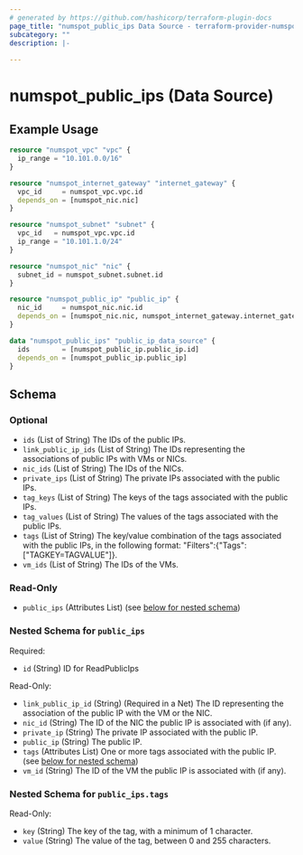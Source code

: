 ```yaml
---
# generated by https://github.com/hashicorp/terraform-plugin-docs
page_title: "numspot_public_ips Data Source - terraform-provider-numspot"
subcategory: ""
description: |-
  
---
```


# numspot_public_ips (Data Source)



## Example Usage

```terraform
resource "numspot_vpc" "vpc" {
  ip_range = "10.101.0.0/16"
}

resource "numspot_internet_gateway" "internet_gateway" {
  vpc_id     = numspot_vpc.vpc.id
  depends_on = [numspot_nic.nic]
}

resource "numspot_subnet" "subnet" {
  vpc_id   = numspot_vpc.vpc.id
  ip_range = "10.101.1.0/24"
}

resource "numspot_nic" "nic" {
  subnet_id = numspot_subnet.subnet.id
}

resource "numspot_public_ip" "public_ip" {
  nic_id     = numspot_nic.nic.id
  depends_on = [numspot_nic.nic, numspot_internet_gateway.internet_gateway]
}

data "numspot_public_ips" "public_ip_data_source" {
  ids        = [numspot_public_ip.public_ip.id]
  depends_on = [numspot_public_ip.public_ip]
}
```

<!-- schema generated by tfplugindocs -->
## Schema

### Optional

- `ids` (List of String) The IDs of the public IPs.
- `link_public_ip_ids` (List of String) The IDs representing the associations of public IPs with VMs or NICs.
- `nic_ids` (List of String) The IDs of the NICs.
- `private_ips` (List of String) The private IPs associated with the public IPs.
- `tag_keys` (List of String) The keys of the tags associated with the public IPs.
- `tag_values` (List of String) The values of the tags associated with the public IPs.
- `tags` (List of String) The key/value combination of the tags associated with the public IPs, in the following format: "Filters":{"Tags":["TAGKEY=TAGVALUE"]}.
- `vm_ids` (List of String) The IDs of the VMs.

### Read-Only

- `public_ips` (Attributes List) (see [below for nested schema](#nestedatt--public_ips))

<a id="nestedatt--public_ips"></a>
### Nested Schema for `public_ips`

Required:

- `id` (String) ID for ReadPublicIps

Read-Only:

- `link_public_ip_id` (String) (Required in a Net) The ID representing the association of the public IP with the VM or the NIC.
- `nic_id` (String) The ID of the NIC the public IP is associated with (if any).
- `private_ip` (String) The private IP associated with the public IP.
- `public_ip` (String) The public IP.
- `tags` (Attributes List) One or more tags associated with the public IP. (see [below for nested schema](#nestedatt--public_ips--tags))
- `vm_id` (String) The ID of the VM the public IP is associated with (if any).

<a id="nestedatt--public_ips--tags"></a>
### Nested Schema for `public_ips.tags`

Read-Only:

- `key` (String) The key of the tag, with a minimum of 1 character.
- `value` (String) The value of the tag, between 0 and 255 characters.

